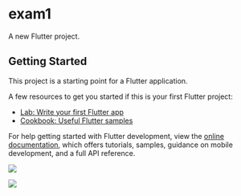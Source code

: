 # exam1

A new Flutter project.

## Getting Started

This project is a starting point for a Flutter application.

A few resources to get you started if this is your first Flutter project:

- [Lab: Write your first Flutter app](https://docs.flutter.dev/get-started/codelab)
- [Cookbook: Useful Flutter samples](https://docs.flutter.dev/cookbook)

For help getting started with Flutter development, view the
[online documentation](https://docs.flutter.dev/), which offers tutorials,
samples, guidance on mobile development, and a full API reference.




<p>
<img src = "https://user-images.githubusercontent.com/120082183/231388060-32d33795-55cd-40d0-b4a8-e34e00f15d71.png">
</p>



<p>
<img src = "https://user-images.githubusercontent.com/120082183/231387939-1584b435-ef96-4d0d-878a-6c9cdd9afa28.png">
</p>
